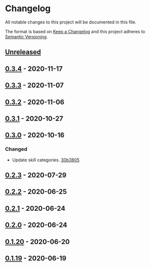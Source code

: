 # Changelog

All notable changes to this project will be documented in this file.

The format is based on [Keep a Changelog](http://keepachangelog.com/)
and this project adheres to [Semantic Versioning](http://semver.org/).

## [Unreleased](https://github.com/atomist-skills/cljformat-skill/compare/0.3.4...HEAD)

## [0.3.4](https://github.com/atomist-skills/cljformat-skill/compare/0.3.3...0.3.4) - 2020-11-17

## [0.3.3](https://github.com/atomist-skills/cljformat-skill/compare/0.3.2...0.3.3) - 2020-11-07

## [0.3.2](https://github.com/atomist-skills/cljformat-skill/compare/0.3.1...0.3.2) - 2020-11-06

## [0.3.1](https://github.com/atomist-skills/cljformat-skill/compare/0.3.0...0.3.1) - 2020-10-27

## [0.3.0](https://github.com/atomist-skills/cljformat-skill/compare/0.2.3...0.3.0) - 2020-10-16

### Changed

-   Update skill categories. [30b3805](https://github.com/atomist-skills/cljfmt-skill/commit/30b380512c3c4c432a57df15cff2b4e74c709703)

## [0.2.3](https://github.com/atomist-skills/cljformat-skill/compare/0.2.2...0.2.3) - 2020-07-29

## [0.2.2](https://github.com/atomist-skills/cljformat-skill/compare/0.2.1...0.2.2) - 2020-06-25

## [0.2.1](https://github.com/atomist-skills/cljformat-skill/compare/0.2.0...0.2.1) - 2020-06-24

## [0.2.0](https://github.com/atomist-skills/cljformat-skill/compare/0.1.20...0.2.0) - 2020-06-24

## [0.1.20](https://github.com/atomist-skills/cljformat-skill/compare/0.1.19...0.1.20) - 2020-06-20

## [0.1.19](https://github.com/atomist-skills/cljformat-skill/compare/0.1.18...0.1.19) - 2020-06-19
